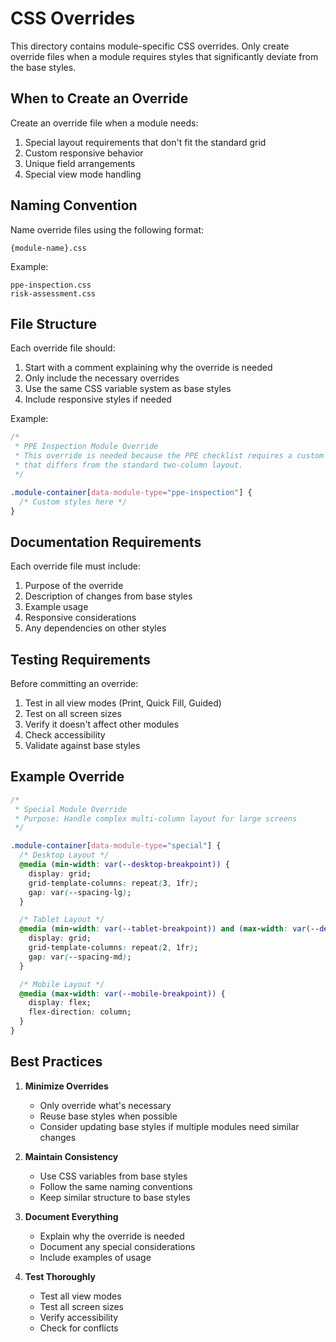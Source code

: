 # CSS Overrides

This directory contains module-specific CSS overrides. Only create override files when a module requires styles that significantly deviate from the base styles.

## When to Create an Override

Create an override file when a module needs:

1. Special layout requirements that don't fit the standard grid
2. Custom responsive behavior
3. Unique field arrangements
4. Special view mode handling

## Naming Convention

Name override files using the following format:

```
{module-name}.css
```

Example:

```
ppe-inspection.css
risk-assessment.css
```

## File Structure

Each override file should:

1. Start with a comment explaining why the override is needed
2. Only include the necessary overrides
3. Use the same CSS variable system as base styles
4. Include responsive styles if needed

Example:

```css
/* 
 * PPE Inspection Module Override
 * This override is needed because the PPE checklist requires a custom grid layout
 * that differs from the standard two-column layout.
 */

.module-container[data-module-type="ppe-inspection"] {
  /* Custom styles here */
}
```

## Documentation Requirements

Each override file must include:

1. Purpose of the override
2. Description of changes from base styles
3. Example usage
4. Responsive considerations
5. Any dependencies on other styles

## Testing Requirements

Before committing an override:

1. Test in all view modes (Print, Quick Fill, Guided)
2. Test on all screen sizes
3. Verify it doesn't affect other modules
4. Check accessibility
5. Validate against base styles

## Example Override

```css
/* 
 * Special Module Override
 * Purpose: Handle complex multi-column layout for large screens
 */

.module-container[data-module-type="special"] {
  /* Desktop Layout */
  @media (min-width: var(--desktop-breakpoint)) {
    display: grid;
    grid-template-columns: repeat(3, 1fr);
    gap: var(--spacing-lg);
  }

  /* Tablet Layout */
  @media (min-width: var(--tablet-breakpoint)) and (max-width: var(--desktop-breakpoint)) {
    display: grid;
    grid-template-columns: repeat(2, 1fr);
    gap: var(--spacing-md);
  }

  /* Mobile Layout */
  @media (max-width: var(--mobile-breakpoint)) {
    display: flex;
    flex-direction: column;
  }
}
```

## Best Practices

1. **Minimize Overrides**

   - Only override what's necessary
   - Reuse base styles when possible
   - Consider updating base styles if multiple modules need similar changes

2. **Maintain Consistency**

   - Use CSS variables from base styles
   - Follow the same naming conventions
   - Keep similar structure to base styles

3. **Document Everything**

   - Explain why the override is needed
   - Document any special considerations
   - Include examples of usage

4. **Test Thoroughly**
   - Test all view modes
   - Test all screen sizes
   - Verify accessibility
   - Check for conflicts
